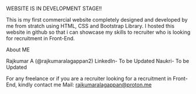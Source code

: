 WEBSITE IS IN DEVELOPMENT STAGE!!

This is my first commercial website completely designed and developed by me from stratch using HTML, CSS and Bootstrap Library. I hosted this website in github so that i can showcase my skills to recruiter who is looking for recruitment in Front-End.

About ME

Rajkumar A (@rajkumaralagappan2)
LinkedIn- To be Updated
Naukri- To be Updated

For any freelance or if you are a recruiter looking for a recruitment in Front-End, kindly contact me
Mail: rajkumaralagappan@proton.me
